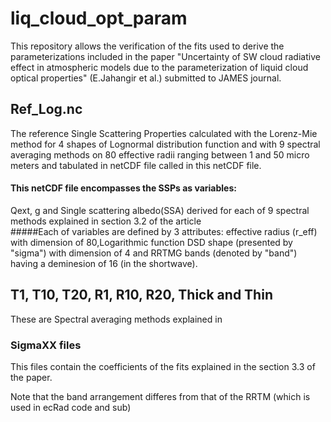 # liq_cloud_opt_param
This repository allows the verification of the fits used to derive the parameterizations included in the paper "Uncertainty of SW cloud radiative effect in atmospheric models due to the parameterization of liquid cloud optical properties" (E.Jahangir et al.) submitted to JAMES journal.

## Ref_Log.nc 
The reference Single Scattering Properties calculated with the Lorenz-Mie method for 4 shapes of Lognormal distribution function and with 9 spectral averaging methods on 80 effective radii ranging between 1 and 50 micro meters and tabulated in netCDF file called in this netCDF file.

#### This netCDF file encompasses the SSPs as variables:
Qext, g and Single scattering albedo(SSA) derived for each of 9 spectral methods explained in section 3.2 of the article \
#####Each of variables are defined by 3 attributes:
effective radius (r_eff) with dimension of 80,Logarithmic function DSD shape (presented by "sigma") with dimension of 4
and RRTMG bands (denoted by "band") having a deminesion of 16 (in the shortwave).

## T1, T10, T20, R1, R10, R20, Thick and Thin
These are Spectral averaging methods explained in
### SigmaXX files
This files contain the coefficients of the fits explained in the section 3.3 of the paper. 




Note that the band arrangement differes from that of the RRTM (which is used in ecRad code and sub)
